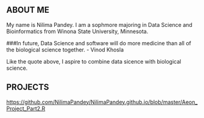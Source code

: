 ## ABOUT ME

My name is Nilima Pandey. I am a sophmore majoring in Data Science and Bioinformatics from Winona State University, Minnesota. 

###In future, Data Science and software will do more medicine than all of the biological science together.
                   - Vinod Khosla
            
            
 Like the quote above, I aspire to combine data sicence with biological science. 


## PROJECTS
https://github.com/NilimaPandey/NilimaPandey.github.io/blob/master/Aeon_Project_Part2.R

